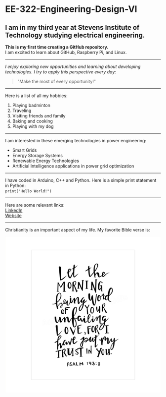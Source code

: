 # EE-322-Engineering-Design-VI
## I am in my third year at Stevens Institute of Technology studying electrical engineering.

**This is my first time creating a GitHub repository.**  
I am excited to learn about GitHub, Raspberry Pi, and Linux.

---

*I enjoy exploring new opportunities and learning about developing technologies. I try to apply this perspective every day:*
  
> "Make the most of every opportunity!"

---

Here is a list of all my hobbies:
1. Playing badminton
2. Traveling
3. Visiting friends and family
4. Baking and cooking
5. Playing with my dog

---

I am interested in these emerging technologies in power engineering:
* Smart Grids
* Energy Storage Systems
* Renewable Energy Technologies
* Artificial Intelligence applications in power grid optimization

---

I have coded in Arduino, C++ and Python. Here is a simple print statement in Python:  
`print("Hello World!")`

---

Here are some relevant links:  
[LinkedIn](https://www.linkedin.com/in/jernique-richardson-659573257/)  
[Website](https://sites.google.com/stevens.edu/ee-322--engineering-design-vi/home)

---

Christianity is an important aspect of my life. My favorite Bible verse is:   

![Psalm 143:8](https://github.com/Jernique27/EE-322---Engineering-Design-VI/blob/main/Psalm%20143_8.jpg)


